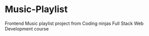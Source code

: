 # Music-Playlist
Frontend Music playlist project from Coding ninjas Full Stack Web Development course
